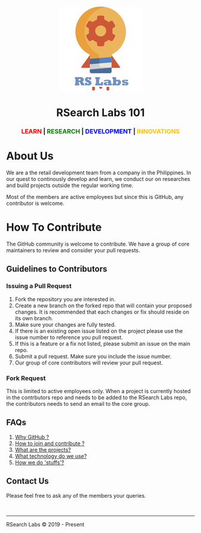 <p align="center">
<img src="images/inno.png">
</p>

<h1><center>RSearch Labs 101</center></h1>

<h3><center><span style="color:red">LEARN </span>|<span style="color:green"> RESEARCH</span> |<span style="color:blue"> DEVELOPMENT</span> |<span style="color:#FFC300"> INNOVATIONS</span></center></h3>

# About Us

We are a the retail development team from a company in the Philippines. In our quest to continously develop and learn, we conduct our on researches and build projects outside the regular working time. 

Most of the members are active employees but since this is GitHub, any contributor is welcome.

# How To Contribute 

The GitHub community is welcome to contribute. We have a group of core maintainers to review and consider your pull requests.

## Guidelines to Contributors

### Issuing a Pull Request
1. Fork the repository you are interested in.
2. Create a new branch on the forked repo that will contain your proposed changes. It is recommended that each changes or fix should reside on its own branch.
3. Make sure your changes are fully tested.
4. If there is an existing open issue listed on the project please use the issue number to reference you pull request.
5. If this is a feature or a fix not listed, please submit an issue on the main repo.
6. Submit a pull request. Make sure you include the issue number.
7. Our group of core contributors will review your pull request.

### Fork Request
This is limited to active employees only. When a project is currently hosted in the contrbutors repo and needs to be added to the RSearch Labs repo, the contributors needs to send an email to the core group.

## FAQs
1. [Why GitHub ?](faqs/1-whygithub.md)
2. [How to join and contribute ?](faqs/1-getinvolved.md)
3. [What are the projects?](faqs/3-ourprojects.md)
4. [What technology do we use?](faqs/4-devsupport.md)
5. [How we do 'stuffs'?](faqs/5-ourworkflow.md)

## Contact Us
Please feel free to ask any of the members your queries.


<br/>
<hr/>
RSearch Labs © 2019 - Present
